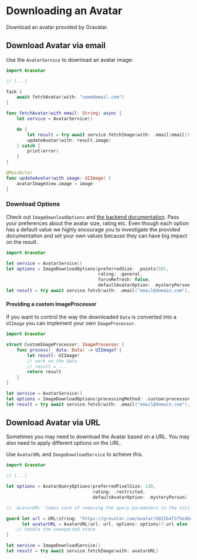 #  Downloading an Avatar

Download an avatar provided by Gravatar.

## Download Avatar via email

Use the ``AvatarService`` to download an avatar image:

```swift
import Gravatar

// [...]

Task {
    await fetchAvatar(with: "some@email.com")
}

func fetchAvatar(with email: String) async {
    let service = AvatarService()

    do {
        let result = try await service.fetchImage(with: .email(email))
        updateAvatar(with: result.image)
    } catch {
        print(error)
    }
}

@MainActor
func updateAvatar(with image: UIImage) {
    avatarImageView.image = image
}
```

### Download Options

Check out ``ImageDownloadOptions`` and [the backend documentation](https://docs.gravatar.com/api/avatars/images/). Pass your preferences about the avatar size, rating etc. Even though each option has a default value we highly encourage you to investigate the provided documentation and set your own values because they can have big impact on the result.

```swift
import Gravatar

let service = AvatarService()
let options = ImageDownloadOptions(preferredSize: .points(50),
                                   rating: .general,
                                   forceRefresh: false,
                                   defaultAvatarOption: .mysteryPerson)
let result = try await service.fetch(with: .email("email@domain.com"), options: options)

```

#### Providing a custom ImageProcessor

If you want to control the way the downloaded `Data` is converted into a `UIImage` you can implement your own ``ImageProcessor``.


```swift
import Gravatar

struct CustomImageProcessor: ImageProcessor {
    func process(_ data: Data) -> UIImage? {
        let result: UIImage?
        // work on the data
        // result = ...
        return result
    }
}

let service = AvatarService()
let options = ImageDownloadOptions(processingMethod: .custom(processor: CustomImageProcessor()))
let result = try await service.fetch(with: .email("email@domain.com"), options: options)

```

## Download Avatar via URL

Sometimes you may need to download the Avatar based on a URL. You may also need to apply different options on the URL.

Use ``AvatarURL`` and ``ImageDownloadService`` to achieve this.


```swift
import Gravatar

// [...]

let options = AvatarQueryOptions(preferredPixelSize: 120,
                                 rating: .restricted,
                                 defaultAvatarOption: .mysteryPerson)

// `AvatarURL` takes care of removing the query parameters in the initial URL and reconstructing the URL based on the given options.

guard let url = URL(string: "https://gravatar.com/avatar/b815b4f3f5e4be2256bce9e25eac7714?r=pg&s=150"),
      let avatarURL = AvatarURL(url: url, options: options)?.url else {
    // handle the unexpected state
}

let service = ImageDownloadService()
let result = try await service.fetchImage(with: avatarURL)

```

